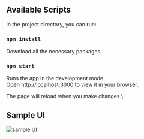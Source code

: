 ## Available Scripts

In the project directory, you can run:

### `npm install`

Download all the necessary packages.

### `npm start`

Runs the app in the development mode.\
Open [http://localhost:3000](http://localhost:3000) to view it in your browser.

The page will reload when you make changes.\

## Sample UI

![sample UI](https://drive.google.com/file/d/1H3OPvnhZzTMTl1YfqjeN3fg94QQEab3w/view?usp=sharing)